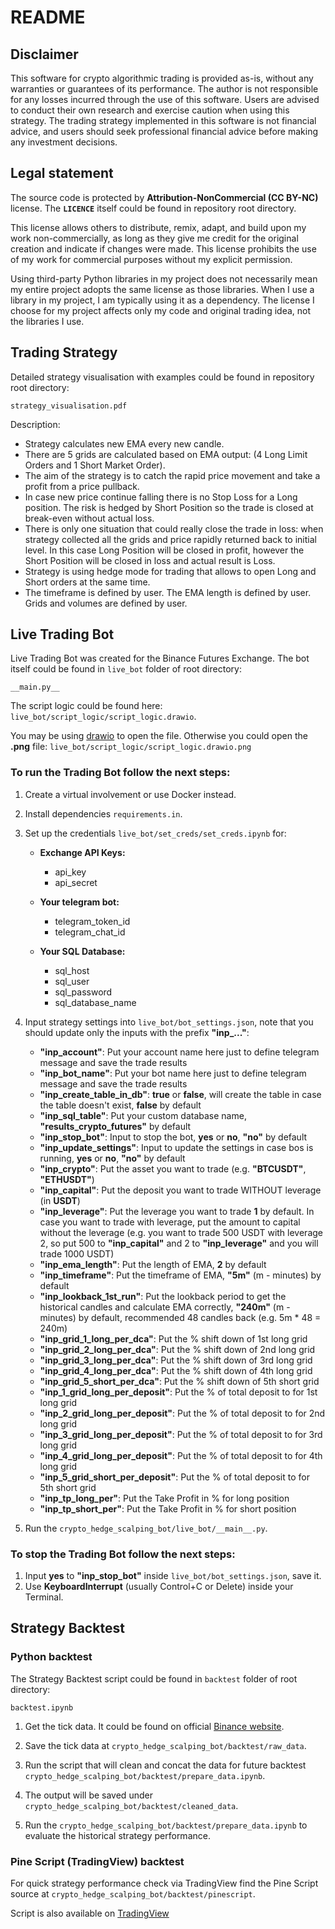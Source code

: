 # README

## Disclaimer

This software for crypto algorithmic trading is provided as-is, without any warranties or guarantees of its performance. The author is not responsible for any losses incurred through the use of this software. Users are advised to conduct their own research and exercise caution when using this strategy. The trading strategy implemented in this software is not financial advice, and users should seek professional financial advice before making any investment decisions.

## Legal statement

The source code is protected by **Attribution-NonCommercial (CC BY-NC)** license.
The **`LICENCE`** itself could be found in repository root directory.

This license allows others to distribute, remix, adapt, and build upon my work non-commercially, as long as they give me credit for the original creation and indicate if changes were made. This license prohibits the use of my work for commercial purposes without my explicit permission.

Using third-party Python libraries in my project does not necessarily mean my entire project adopts the same license as those libraries. When I use a library in my project, I am typically using it as a dependency. The license I choose for my project affects only my code and original trading idea, not the libraries I use.

## Trading Strategy

Detailed strategy visualisation with examples could be found in repository root directory:

`strategy_visualisation.pdf`

Description:
- Strategy calculates new EMA every new candle.
- There are 5 grids are calculated based on EMA output: (4 Long Limit Orders and 1 Short Market Order).
- The aim of the strategy is to catch the rapid price movement and take a profit from a price pullback.
- In case new price continue falling there is no Stop Loss for a Long position. The risk is hedged by Short Position so the trade is closed at break-even without actual loss.
- There is only one situation that could really close the trade in loss: when strategy collected all the grids and price rapidly returned back to initial level. In this case Long Position will be closed in profit, however the Short Position will be closed in loss and actual result is Loss.
- Strategy is using hedge mode for trading that allows to open Long and Short orders at the same time.
- The timeframe is defined by user. The EMA length is defined by user. Grids and volumes are defined by user.

## Live Trading Bot

Live Trading Bot was created for the Binance Futures Exchange. The bot itself could be found in `live_bot` folder of root directory:

`__main.py__`

The script logic could be found here:
`live_bot/script_logic/script_logic.drawio`.

You may be using [drawio](https://www.drawio.com/) to open the file. Otherwise you could open the **.png** file:
`live_bot/script_logic/script_logic.drawio.png`


### To run the Trading Bot follow the next steps:

1. Create a virtual involvement or use Docker instead.

2. Install dependencies `requirements.in`.

3. Set up the credentials `live_bot/set_creds/set_creds.ipynb` for:

    - **Exchange API Keys:**
        - api_key
        - api_secret

    - **Your telegram bot:**
        - telegram_token_id
        - telegram_chat_id

    - **Your SQL Database:**
        - sql_host
        - sql_user
        - sql_password
        - sql_database_name

4. Input strategy settings into `live_bot/bot_settings.json`, note that you should update only the inputs with the prefix **"inp_..."**:

    - **"inp_account"**: Put your account name here just to define telegram message and save the trade results
    - **"inp_bot_name"**: Put your bot name here just to define telegram message and save the trade results
    - **"inp_create_table_in_db"**: **true** or **false**, will create the table in case the table doesn't exist, **false** by default
    - **"inp_sql_table"**: Put your custom database name, **"results_crypto_futures"** by default
    - **"inp_stop_bot"**: Input to stop the bot, **yes** or **no**, **"no"** by default
    - **"inp_update_settings"**: Input to update the settings in case bos is running, **yes** or **no**, **"no"** by default
    - **"inp_crypto"**: Put the asset you want to trade (e.g. **"BTCUSDT"**, **"ETHUSDT"**)
    - **"inp_capital"**: Put the deposit you want to trade WITHOUT leverage (in **USDT**)
    - **"inp_leverage"**: Put the leverage you want to trade **1** by default. In case you want to trade with leverage, put the amount to capital without the leverage (e.g. you want to trade 500 USDT with leverage 2, so put 500 to **"inp_capital"** and 2 to **"inp_leverage"** and you will trade 1000 USDT)
    - **"inp_ema_length"**: Put the length of EMA, **2** by default
    - **"inp_timeframe"**: Put the timeframe of EMA, **"5m"** (m - minutes) by default
    - **"inp_lookback_1st_run"**: Put the lookback period to get the historical candles and calculate EMA correctly, **"240m"** (m - minutes) by default, recommended 48 candles back (e.g. 5m * 48 = 240m)
    - **"inp_grid_1_long_per_dca"**: Put the % shift down of 1st long grid
    - **"inp_grid_2_long_per_dca"**: Put the % shift down of 2nd long grid
    - **"inp_grid_3_long_per_dca"**: Put the % shift down of 3rd long grid
    - **"inp_grid_4_long_per_dca"**: Put the % shift down of 4th long grid
    - **"inp_grid_5_short_per_dca"**: Put the % shift down of 5th short grid
    - **"inp_1_grid_long_per_deposit"**: Put the % of total deposit to for 1st long grid
    - **"inp_2_grid_long_per_deposit"**: Put the % of total deposit to for 2nd long grid
    - **"inp_3_grid_long_per_deposit"**: Put the % of total deposit to for 3rd long grid
    - **"inp_4_grid_long_per_deposit"**: Put the % of total deposit to for 4th long grid
    - **"inp_5_grid_short_per_deposit"**: Put the % of total deposit to for 5th short grid
    - **"inp_tp_long_per"**: Put the Take Profit in % for long position
    - **"inp_tp_short_per"**: Put the Take Profit in % for short position

5. Run the `crypto_hedge_scalping_bot/live_bot/__main__.py`.

### To stop the Trading Bot follow the next steps:

1. Input **yes** to **"inp_stop_bot"** inside `live_bot/bot_settings.json`, save it.
2. Use **KeyboardInterrupt** (usually Control+C or Delete) inside your Terminal.

## Strategy Backtest
### Python backtest

The Strategy Backtest script could be found in `backtest` folder of root directory:

`backtest.ipynb`

1. Get the tick data. It could be found on official [Binance website](https://data.binance.vision/?prefix=data/futures/um/monthly/trades/).

2. Save the tick data at `crypto_hedge_scalping_bot/backtest/raw_data`.

3. Run the script that will clean and concat the data for future backtest `crypto_hedge_scalping_bot/backtest/prepare_data.ipynb`.

4. The output will be saved under `crypto_hedge_scalping_bot/backtest/cleaned_data`.

5. Run the `crypto_hedge_scalping_bot/backtest/prepare_data.ipynb` to evaluate the historical strategy performance.

### Pine Script (TradingView) backtest

For quick strategy performance check via TradingView find the Pine Script source at `crypto_hedge_scalping_bot/backtest/pinescript`.

Script is also available on [TradingView](https://www.tradingview.com/script/qm706qI3-hedge-scalp/)